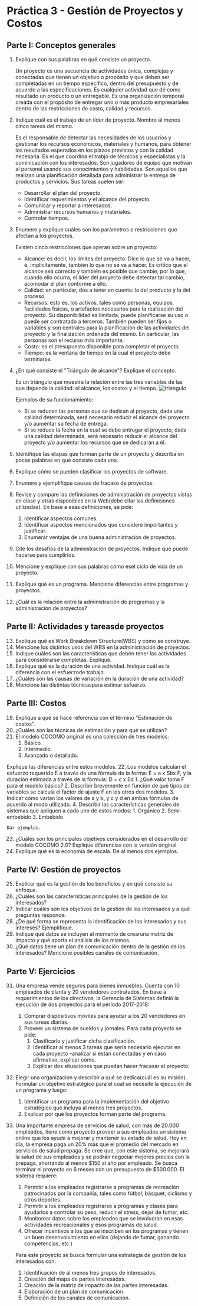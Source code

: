 # Práctica 3 - Gestión de Proyectos y Costos

## Parte I: Conceptos generales

1. Explique con sus palabras en qué consiste un proyecto.

    Un proyecto es una secuencia de actividades única, complejas y conectadas que tienen un objetivo o propósito y que deben ser completadas en un tiempo específico, dentro del presupuesto y de acuerdo a las especificaciones. Es cualquier actividad que dé como resultado un producto o un entregable. Es una organización temporal creada con el propósito de entregar uno o más producto empresariales dentro de las restricciones de costo, calidad y recursos.

2. Indique cuál es el trabajo de un líder de proyecto. Nombre al menos cinco tareas del mismo.

    Es el responsable de detectar las necesidades de los usuarios y gestionar los recursos económicos, materiales y humanos, para obtener los resultados esperados en los plazos previstos y con la calidad necesaria. Es el que coordina el trabjo de técnicos y especialistas y la cominicación con los interesados. Son jugadores de equipo que motivan al personal usando sus conocimientos y habilidades. Son aquellos que realizan una planificación detallada para administrar la entrega de productos y servicios. Sus tareas suelen ser:
    * Desarrollar el plan del proyecto.
    * Identificar requerimientos y el alcance del proyecto.
    * Comunicar y reportar a interesados.
    * Administrar recursos humanos y materiales.
    * Controlar tiempos.

3. Enumere y explique cuáles son los parámetros o restricciones que afectan a los proyectos.

    Existen cinco restricciones que operan sobre un proyecto:
    * Alcance: es decir, los límites del proyecto. Dice lo que se va a hacer, e, implícitamente, también lo que no se va a hacer. Es crítico que el alcance sea correcto y también es posible que cambie, por lo que, cuando ello ocurra, el líder del proyecto debe detectar tal cambio, acomodar el plan conforme a ello.
    * Calidad: en particular, dos a tener en cuenta: la del producto y la del proceso.
    * Recursos: esto es, los activos, tales como personas, equipos, facilidades físicas, o artefactos necesarios para la realización del proyecto. Su disponibilidad es limitada, puede planificarse su uso o puede ser contratado a terceros. También pueden ser fijos o variables y son centrales para la planificación de las actividades del proyecto y la finalización ordenada del mismo. En particular, las personas son el recurso más importante.
    * Costo: es el presupuesto disponible para completar el proyecto.
    * Tiempo: es la ventana de tiempo en la cual el proyecto debe terminarse.

4. ¿En qué consiste el "Triángulo de alcance"? Explique el concepto.

    Es un triángulo que muestra la relación entre las tres variables de las que depende la calidad: el alcance, los costos y el tiempo.
    ![triangulo](imgs/triangulo.png)

    Ejemplos de su funcionamiento:
    * Si se reducen las personas que se dedican al proyecto, dada una calidad determinada, será necesario reducir el alcance del proyecto y/o aumentar su fecha de entrega.
    * Si se reduce la fecha en la cual se debe entregar el proyecto, dada una calidad determinada, será necesario reducir el alcance del proyecto y/o aumentar los recursos que se dedicarán a él.

5. Identifique las etapas que forman parte de un proyecto y describa en pocas palabras en qué consiste cada una.
6. Explique cómo se pueden clasificar los proyectos de software.
7. Enumere y ejemplifique causas de fracaso de proyectos.
8. Revise y compare las definiciones de administración de proyectos vistas en clase y otras disponibles en la Web(debe citar las definiciones utilizadas). En base a esas definiciones, se pide:
    1. Identificar aspectos comunes.
    2. Identificar aspectos mencionados que considere importantes y justificar.
    3. Enumerar ventajas de una buena administración de proyectos.
9. Cite los desafíos de la administración de proyectos. Indique qué puede hacerse para cumplirlos.
10. Mencione y explique con sus palabras cómo esel ciclo de vida de un proyecto.
11. Explique qué es un programa. Mencione diferencias entre programas y proyectos.
12. ¿Cuál es la relación entre la administración de programas y la administración de proyectos?

## Parte II: Actividades y tareasde proyectos

13. Explique qué es Work Breakdown Structure(WBS) y cómo se construye.
14. Mencione los distintos usos del WBS en la administración de proyectos.
15. Indique cuáles son las características que deben tener las actividades para considerarse completas. Explique.
16. Explique qué es la duración de una actividad. Indique cuál es la diferencia con el esfuerzode trabajo.
17. ¿Cuáles son las causas de variación en la duración de una actividad?
18. Mencione las distintas técnicaspara estimar esfuerzo.

## Parte III: Costos

19. Explique a qué se hace referencia con el término "Estimación de costos".
20. ¿Cuáles son las técnicas de estimación y para qué se utilizan?
21. El modelo COCOMO original es una colección de tres modelos:
    1. Básico.
    2. Intermedio.
    3. Avanzado o detallado.

Explique las diferencias entre estos modelos.
22. Los modelos calculan el esfuerzo requerido E a través de una fórmula de la forma: E = a x Sbx F, y la duración estimada a través de la fórmula: D = c x Ed
    1. ¿Qué valor toma F para el modelo básico?
    2. Describir brevemente en función de qué tipos de variables se calcula el factor de ajuste F en los otros dos modelos.
    3. Indicar cómo varían los valores de a y b, y c y d en ambas fórmulas de acuerdo al modo utilizado.
    4. Describir las características generales de sistemas que apliquen a cada uno de estos modos:
        1. Orgánico
        2. Semi-embebido
        3. Embebido

    Dar ejemplos.
23. ¿Cuáles son los principales objetivos considerados en el desarrollo del modelo COCOMO 2.0? Explique diferencias con la versión original.
24. Explique qué es la economía de escala. De al menos dos ejemplos.

## Parte IV: Gestión de proyectos

25. Explicar qué es la gestión de los beneficios y en qué consiste su enfoque.
26. ¿Cuáles son las características principales de la gestión de los interesados?
27. Indicar cuáles son los objetivos de la gestión de los interesados y a qué preguntas responde.
28. ¿De qué forma se representa la identificación de los interesados y sus intereses? Ejemplifique.
29. Indique qué datos se incluyen al momento de crearuna matriz de impacto y qué aporta el análisis de los mismos.
30. ¿Qué datos tiene un plan de comunicación dentro de la gestión de los interesados? Mencione posibles canales de comunicación.

## Parte V: Ejercicios

31. Una empresa vende seguros para bienes inmuebles. Cuenta con 10 empleados de planta y 20 vendedores contratados. En base a requerimientos de los directivos, la Gerencia de Sistemas definió la ejecución de dos proyectos para el período 2017-2018:
    1. Comprar dispositivos móviles para ayudar a los 20 vendedores en sus tareas diarias.
    2. Proveer un sistema de sueldos y jornales. Para cada proyecto se pide:
        1. Clasificarlo y justificar dicha clasificación.
        2. Identificar al menos 3 tareas que sería necesario ejecutar en cada proyecto –analizar si están conectadas y en caso afirmativo, explicar cómo.
        3. Explicar dos situaciones que puedan hacer fracasar el proyecto.
32. Elegir una organización y describir a qué se dedica(cuál es su misión). Formular un objetivo estratégico para el cual se necesite la ejecución de un programa y luego:
    1. Identificar un programa para la implementación del objetivo estratégico que incluya al menos tres proyectos.
    2. Explicar por qué los proyectos forman parte del programa.
33. Una importante empresa de servicios de salud, con más de 20.000 empleados, tiene como proyecto proveer a sus empleados un sistema online que los ayude a mejorar y mantener su estado de salud. Hoy en día, la empresa paga un 20% más que el promedio del mercado en servicios de salud prepaga. Se cree que, con este sistema, se mejorará la salud de sus empleados y se podrán negociar mejores precios con la prepaga, ahorrando al menos $150 al año por empleado. Se busca terminar el proyecto en 6 meses con un presupuesto de $500.000. El sistema requiere:
    1. Permitir a los empleados registrarse a programas de recreación patrocinados por la compañía, tales como fútbol, básquet, ciclismo y otros deportes.
    2. Permitir a los empleados registrarse a programas y clases para ayudarlos a controlar su peso, reducir el stress, dejar de fumar, etc.
    3. Monitorear datos sobre los empleados que se involucran en esas actividades recreacionales y esos programas de salud.
    4. Ofrecer incentivos a los que se inscriben en los programas y tienen un buen desenvolvimiento en ellos (dejando de fumar, ganando competencias, etc.)
    
    Para este proyecto se busca formular una estrategia de gestión de los interesados con:
    
    1. Identificación de al menos tres grupos de interesados.
    2. Creación del mapa de partes interesadas.
    3. Creación de la matriz de impacto de las partes interesadas.
    4. Elaboración de un plan de comunicación.
    5. Definición de los canales de comunicación.
